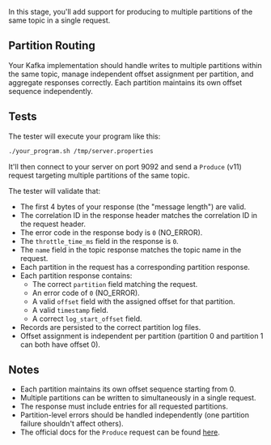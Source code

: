 In this stage, you'll add support for producing to multiple partitions of the same topic in a single request.

## Partition Routing

Your Kafka implementation should handle writes to multiple partitions within the same topic, manage independent offset assignment per partition, and aggregate responses correctly. Each partition maintains its own offset sequence independently.

## Tests

The tester will execute your program like this:

```bash
./your_program.sh /tmp/server.properties
```

It'll then connect to your server on port 9092 and send a `Produce` (v11) request targeting multiple partitions of the same topic.

The tester will validate that:

- The first 4 bytes of your response (the "message length") are valid.
- The correlation ID in the response header matches the correlation ID in the request header.
- The error code in the response body is `0` (NO_ERROR).
- The `throttle_time_ms` field in the response is `0`.
- The `name` field in the topic response matches the topic name in the request.
- Each partition in the request has a corresponding partition response.
- Each partition response contains:
  - The correct `partition` field matching the request.
  - An error code of `0` (NO_ERROR).
  - A valid `offset` field with the assigned offset for that partition.
  - A valid `timestamp` field.
  - A correct `log_start_offset` field.
- Records are persisted to the correct partition log files.
- Offset assignment is independent per partition (partition 0 and partition 1 can both have offset 0).

## Notes

- Each partition maintains its own offset sequence starting from 0.
- Multiple partitions can be written to simultaneously in a single request.
- The response must include entries for all requested partitions.
- Partition-level errors should be handled independently (one partition failure shouldn't affect others).
- The official docs for the `Produce` request can be found [here](https://kafka.apache.org/protocol.html#The_Messages_Produce).
